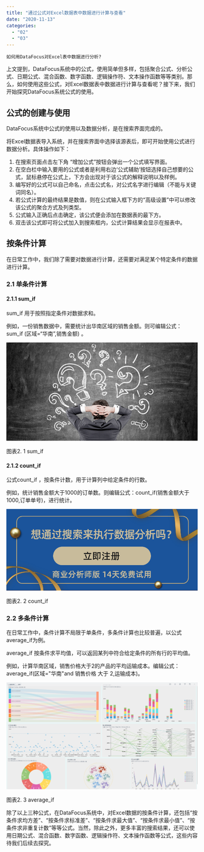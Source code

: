 ```yaml
---
title: "通过公式对Excel数据表中数据进行计算与查看"
date: "2020-11-13"
categories: 
  - "02"
  - "03"
---
```


```
如何用DataFocus对Excel表中数据进行分析?
```

上文提到，DataFocus系统中的公式，使用简单但多样，包括聚合公式、分析公式、日期公式、混合函数、数字函数、逻辑操作符、文本操作函数等等类别。那么，如何使用这些公式，对Excel数据表中数据进行计算与查看呢？接下来，我们开始探究DataFocus系统公式的使用。

## 公式的创建与使用

DataFocus系统中公式的使用以及数据分析，是在搜索界面完成的。

将Excel数据表导入系统，并在搜索界面中选择该源表后，即可开始使用公式进行数据分析。具体操作如下：

1. 在搜索页面点击左下角 “增加公式”按钮会弹出一个公式填写界面。
2. 在空白栏中输入要用的公式或者是利用右边‘公式辅助’按钮选择自己想要的公式，鼠标悬停在公式上，下方会出现对于该公式的解释说明以及样例。
3. 编写好的公式可以自己命名，点击公式名，对公式名字进行编辑（不能与关键词同名）。
4. 若公式计算的最终结果是数值，则在公式输入框下方的“高级设置”中可以修改该公式的聚合方式及列类型。
5. 公式输入正确后点击确定，该公式便会添加在数据表的最下方。
6. 双击该公式即可将公式加入到搜索框内，公式计算结果会显示在报表中。

## 按条件计算

在日常工作中，我们除了需要对数据进行计算，还需要对满足某个特定条件的数据进行计算。

### 2.1 单条件计算

#### 2.1.1 sum\_if

sum\_if 用于按照指定条件对数据求和。

例如，一份销售数据中，需要统计出华南区域的销售金额。则可编辑公式：sum\_if (区域=“华南”,销售金额) 。

![](images/word-image-61.png)

图表2. 1 sum\_if

#### 2.1.2 count\_if

公式count\_if ，按条件计数，用于计算列中给定条件的行数。

例如，统计销售金额大于1000的订单数。则编辑公式：count\_if(销售金额大于1000,订单单号)，进行统计。

![](images/word-image-62.png)

图表2. 2 count\_if

### 2.2 多条件计算

在日常工作中，条件计算不局限于单条件，多条件计算也比较普遍，以公式average\_if为例。

average\_if 按条件求平均值，可以返回某列中符合给定条件的所有行的平均值。

例如，计算华南区域，销售价格大于2的产品的平均运输成本。编辑公式：average\_if(区域="华南"and 销售价格 大于 2,运输成本)。

![](images/word-image-65.png)

图表2. 3 average\_if

除了以上三种公式，在DataFocus系统中，对Excel数据的按条件计算，还包括“按条件求均方差”、“按条件求标准差”、“按条件求最大值”、“按条件求最小值”、“按条件求非重复计数”等等公式。当然，除此之外，更多丰富的搜索结果，还可以使用日期公式、混合函数、数字函数、逻辑操作符、文本操作函数等公式，这些内容待我们后续去探究。
